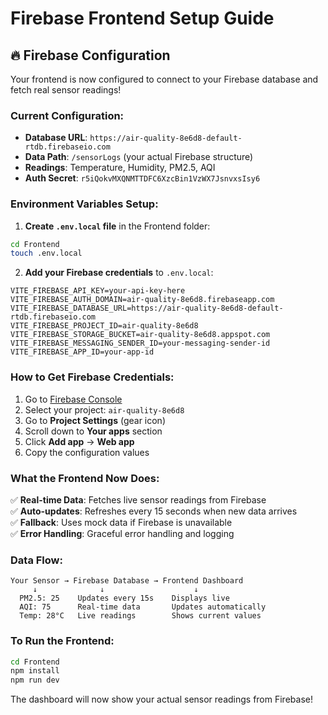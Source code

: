 # Firebase Frontend Setup Guide

## 🔥 **Firebase Configuration**

Your frontend is now configured to connect to your Firebase database and fetch real sensor readings!

### **Current Configuration:**
- **Database URL**: `https://air-quality-8e6d8-default-rtdb.firebaseio.com`
- **Data Path**: `/sensorLogs` (your actual Firebase structure)
- **Readings**: Temperature, Humidity, PM2.5, AQI
- **Auth Secret**: `r5iQokvMXQNMTTDFC6XzcBin1VzWX7JsnvxsIsy6`

### **Environment Variables Setup:**

1. **Create `.env.local` file** in the Frontend folder:
```bash
cd Frontend
touch .env.local
```

2. **Add your Firebase credentials** to `.env.local`:
```env
VITE_FIREBASE_API_KEY=your-api-key-here
VITE_FIREBASE_AUTH_DOMAIN=air-quality-8e6d8.firebaseapp.com
VITE_FIREBASE_DATABASE_URL=https://air-quality-8e6d8-default-rtdb.firebaseio.com
VITE_FIREBASE_PROJECT_ID=air-quality-8e6d8
VITE_FIREBASE_STORAGE_BUCKET=air-quality-8e6d8.appspot.com
VITE_FIREBASE_MESSAGING_SENDER_ID=your-messaging-sender-id
VITE_FIREBASE_APP_ID=your-app-id
```

### **How to Get Firebase Credentials:**

1. Go to [Firebase Console](https://console.firebase.google.com/)
2. Select your project: `air-quality-8e6d8`
3. Go to **Project Settings** (gear icon)
4. Scroll down to **Your apps** section
5. Click **Add app** → **Web app**
6. Copy the configuration values

### **What the Frontend Now Does:**

✅ **Real-time Data**: Fetches live sensor readings from Firebase  
✅ **Auto-updates**: Refreshes every 15 seconds when new data arrives  
✅ **Fallback**: Uses mock data if Firebase is unavailable  
✅ **Error Handling**: Graceful error handling and logging  

### **Data Flow:**
```
Your Sensor → Firebase Database → Frontend Dashboard
     ↓              ↓                    ↓
  PM2.5: 25    Updates every 15s    Displays live
  AQI: 75      Real-time data       Updates automatically
  Temp: 28°C   Live readings        Shows current values
```

### **To Run the Frontend:**
```bash
cd Frontend
npm install
npm run dev
```

The dashboard will now show your actual sensor readings from Firebase!
